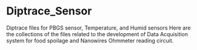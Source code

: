 # Diptrace_Sensor
Diptrace files for PBGS sensor, Temperature, and Humid sensors
Here are the collections of the files related to the development of Data Acquisition system for food spoilage and Nanowires Ohmmeter reading circuit.
